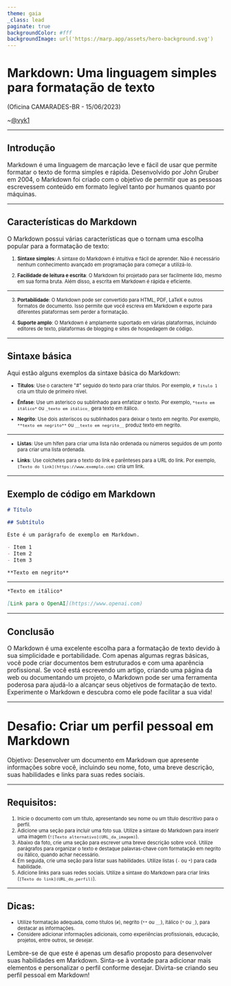 ```yaml
---
theme: gaia
_class: lead
paginate: true
backgroundColor: #fff
backgroundImage: url('https://marp.app/assets/hero-background.svg')
---
```


<style>

li {
    font-size: 0.8em
}
    </style>


# Markdown: Uma linguagem simples para formatação de texto

(Oficina CAMARADES-BR - 15/06/2023)

~[@vyk1](https://github.com/vyk1)

---

## Introdução

Markdown é uma linguagem de marcação leve e fácil de usar que permite formatar o texto de forma simples e rápida. Desenvolvido por John Gruber em 2004, o Markdown foi criado com o objetivo de permitir que as pessoas escrevessem conteúdo em formato legível tanto por humanos quanto por máquinas.

---

## Características do Markdown

O Markdown possui várias características que o tornam uma escolha popular para a formatação de texto:

1. **Sintaxe simples**: A sintaxe do Markdown é intuitiva e fácil de aprender. Não é necessário nenhum conhecimento avançado em programação para começar a utilizá-lo.

2. **Facilidade de leitura e escrita**: O Markdown foi projetado para ser facilmente lido, mesmo em sua forma bruta. Além disso, a escrita em Markdown é rápida e eficiente.

---

3. **Portabilidade**: O Markdown pode ser convertido para HTML, PDF, LaTeX e outros formatos de documento. Isso permite que você escreva em Markdown e exporte para diferentes plataformas sem perder a formatação.

4. **Suporte amplo**: O Markdown é amplamente suportado em várias plataformas, incluindo editores de texto, plataformas de blogging e sites de hospedagem de código.

---

## Sintaxe básica

Aqui estão alguns exemplos da sintaxe básica do Markdown:

- **Títulos**: Use o caractere "#" seguido do texto para criar títulos. Por exemplo, `# Título 1` cria um título de primeiro nível.

- **Ênfase**: Use um asterisco ou sublinhado para enfatizar o texto. Por exemplo, `*texto em itálico*` ou `_texto em itálico_` gera texto em itálico.

- **Negrito**: Use dois asteriscos ou sublinhados para deixar o texto em negrito. Por exemplo, `**texto em negrito**` ou `__texto em negrito__` produz texto em negrito.
---

- **Listas**: Use um hífen para criar uma lista não ordenada ou números seguidos de um ponto para criar uma lista ordenada.

- **Links**: Use colchetes para o texto do link e parênteses para a URL do link. Por exemplo, `[Texto do link](https://www.exemplo.com)` cria um link.

---

## Exemplo de código em Markdown

```markdown
# Título

## Subtítulo

Este é um parágrafo de exemplo em Markdown.

- Item 1
- Item 2
- Item 3

**Texto em negrito**
```
---

```markdown
*Texto em itálico*

[Link para o OpenAI](https://www.openai.com)

```
---

## Conclusão

O Markdown é uma excelente escolha para a formatação de texto devido à sua simplicidade e portabilidade. Com apenas algumas regras básicas, você pode criar documentos bem estruturados e com uma aparência profissional. Se você está escrevendo um artigo, criando uma página da web ou documentando um projeto, o Markdown pode ser uma ferramenta poderosa para ajudá-lo a alcançar seus objetivos de formatação de texto. Experimente o Markdown e descubra como ele pode facilitar a sua vida!

---
# Desafio: Criar um perfil pessoal em Markdown

Objetivo: Desenvolver um documento em Markdown que apresente informações sobre você, incluindo seu nome, foto, uma breve descrição, suas habilidades e links para suas redes sociais.

---

## Requisitos:
1. Inicie o documento com um título, apresentando seu nome ou um título descritivo para o perfil.
2. Adicione uma seção para incluir uma foto sua. Utilize a sintaxe do Markdown para inserir uma imagem (`![Texto alternativo](URL_da_imagem)`).
3. Abaixo da foto, crie uma seção para escrever uma breve descrição sobre você. Utilize parágrafos para organizar o texto e destaque palavras-chave com formatação em negrito ou itálico, quando achar necessário.
4. Em seguida, crie uma seção para listar suas habilidades. Utilize listas (`-` ou `*`) para cada habilidade.
5. Adicione links para suas redes sociais. Utilize a sintaxe do Markdown para criar links (`[Texto do link](URL_do_perfil)`).

---

## Dicas:
- Utilize formatação adequada, como títulos (`#`), negrito (`**` ou `__`), itálico (`*` ou `_`), para destacar as informações.
- Considere adicionar informações adicionais, como experiências profissionais, educação, projetos, entre outros, se desejar.

Lembre-se de que este é apenas um desafio proposto para desenvolver suas habilidades em Markdown. Sinta-se à vontade para adicionar mais elementos e personalizar o perfil conforme desejar. Divirta-se criando seu perfil pessoal em Markdown!